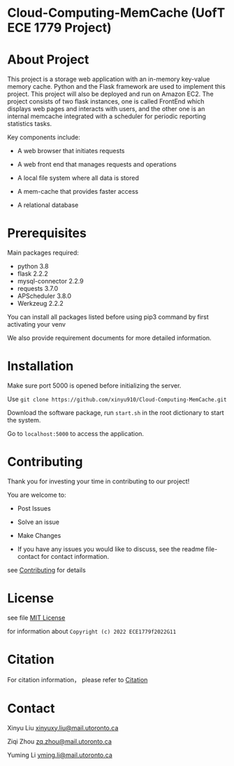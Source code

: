 # Cloud-Computing-MemCache (UofT ECE 1779 Project)

# About Project

This project is a storage web application with an in-memory key-value memory cache. Python and the Flask framework are used to implement this project. This project will also be deployed and run on Amazon EC2. The project consists of two flask instances, one is called FrontEnd which displays web pages and interacts with users, and the other one is an internal memcache integrated with a scheduler for periodic reporting statistics tasks. 

Key components include:

* A web browser that initiates requests

* A web front end that manages requests and operations

* A local file system where all data is stored

* A mem-cache that provides faster access

* A relational database



# Prerequisites

Main packages required:

* python 3.8
* flask 2.2.2
* mysql-connector 2.2.9
* requests 3.7.0
* APScheduler 3.8.0
* Werkzeug 2.2.2

You can install all packages listed before using pip3 command by first activating your venv 

We also provide requirement documents for more detailed information. 

# Installation

Make sure port 5000 is opened before initializing the server.

Use `git clone https://github.com/xinyu910/Cloud-Computing-MemCache.git`

Download the software package, run `start.sh` in the root dictionary to start the system.

Go to `localhost:5000` to access the application.

# Contributing

Thank you for investing your time in contributing to our project!

You are welcome to:


* Post Issues

* Solve an issue

* Make Changes

* If you have any issues you would like to discuss, see the readme file-contact for contact information.

see [Contributing](https://github.com/xinyu910/Cloud-Computing-MemCache/blob/main/CONTRIBUTING.md) for details


# License
see file [MIT License](https://github.com/xinyu910/Cloud-Computing-MemCache/commit/7e5a9d3732e5ef3b4975cdb0eea4be54c50379d2)

for information about `Copyright (c) 2022 ECE1779f2022G11 `


# Citation

For citation information， please refer to [Citation](https://github.com/xinyu910/Cloud-Computing-MemCache/blob/main/CITATION.cff)


# Contact

Xinyu Liu xinyuxy.liu@mail.utoronto.ca

Ziqi Zhou zq.zhou@mail.utoronto.ca

Yuming Li yming.li@mail.utoronto.ca
